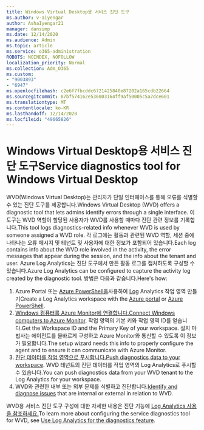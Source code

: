 ```yaml
---
title: Windows Virtual Desktop용 서비스 진단 도구
ms.author: v-aiyengar
author: AshaIyengar21
manager: dansimp
ms.date: 12/14/2020
ms.audience: Admin
ms.topic: article
ms.service: o365-administration
ROBOTS: NOINDEX, NOFOLLOW
localization_priority: Normal
ms.collection: Adm_O365
ms.custom:
- "9003893"
- "6947"
ms.openlocfilehash: c2e6f7fbcddc6721425840e87202a165cdb22664
ms.sourcegitcommit: 87bf574162e536003164ff9af50005c5a7dce601
ms.translationtype: MT
ms.contentlocale: ko-KR
ms.lasthandoff: 12/14/2020
ms.locfileid: "49665826"
---
```

# <a name="service-diagnostics-tool-for-windows-virtual-desktop"></a><span data-ttu-id="71b60-102">Windows Virtual Desktop용 서비스 진단 도구</span><span class="sxs-lookup"><span data-stu-id="71b60-102">Service diagnostics tool for Windows Virtual Desktop</span></span>

<span data-ttu-id="71b60-103">WVD(Windows Virtual Desktop)는 관리자가 단일 인터페이스를 통해 오류를 식별할 수 있는 진단 도구를 제공합니다.</span><span class="sxs-lookup"><span data-stu-id="71b60-103">Windows Virtual Desktop (WVD) offers a diagnostic tool that lets admins identify errors through a single interface.</span></span> <span data-ttu-id="71b60-104">이 도구는 WVD 역할이 할당된 사용자가 WVD를 사용할 때마다 진단 관련 정보를 기록합니다.</span><span class="sxs-lookup"><span data-stu-id="71b60-104">This tool logs diagnostics-related info whenever WVD is used by someone assigned a WVD role.</span></span> <span data-ttu-id="71b60-105">각 로그에는 활동과 관련된 WVD 역할, 세션 중에 나타나는 오류 메시지 및 테넌트 및 사용자에 대한 정보가 포함되어 있습니다.</span><span class="sxs-lookup"><span data-stu-id="71b60-105">Each log contains info about the WVD role involved in the activity, the error messages that appear during the session, and the info about the tenant and user.</span></span> <span data-ttu-id="71b60-106">Azure Log Analytics는 진단 도구에서 만든 활동 로그를 캡처하도록 구성할 수 있습니다.</span><span class="sxs-lookup"><span data-stu-id="71b60-106">Azure Log Analytics can be configured to capture the activity log created by the diagnostic tool.</span></span> <span data-ttu-id="71b60-107">방법은 다음과 같습니다.</span><span class="sxs-lookup"><span data-stu-id="71b60-107">Here's how:</span></span>

1. <span data-ttu-id="71b60-108">Azure Portal 또는 [Azure PowerShell을](https://go.microsoft.com/fwlink/?linkid=2129501)사용하여 [Log](https://go.microsoft.com/fwlink/?linkid=2129500) Analytics 작업 영역 만들기</span><span class="sxs-lookup"><span data-stu-id="71b60-108">Create a Log Analytics workspace with the [Azure portal](https://go.microsoft.com/fwlink/?linkid=2129500) or [Azure PowerShell](https://go.microsoft.com/fwlink/?linkid=2129501).</span></span>
1. <span data-ttu-id="71b60-109">[Windows 컴퓨터를 Azure Monitor에 연결합니다.](https://go.microsoft.com/fwlink/?linkid=2129913)</span><span class="sxs-lookup"><span data-stu-id="71b60-109">[Connect Windows computers to Azure Monitor](https://go.microsoft.com/fwlink/?linkid=2129913).</span></span> <span data-ttu-id="71b60-110">작업 영역의 기본 키와 작업 영역 ID를 얻습니다.</span><span class="sxs-lookup"><span data-stu-id="71b60-110">Get the Workspace ID and the Primary Key of your workspace.</span></span> <span data-ttu-id="71b60-111">설치 마법사는 에이전트를 올바르게 구성하고 Azure Monitor와 통신할 수 있도록 이 정보가 필요합니다.</span><span class="sxs-lookup"><span data-stu-id="71b60-111">The setup wizard needs this info to properly configure the agent and to ensure it can communicate with Azure Monitor.</span></span>
1. <span data-ttu-id="71b60-112">[진단 데이터를 작업 영역으로 푸시합니다.](https://go.microsoft.com/fwlink/?linkid=2128284)</span><span class="sxs-lookup"><span data-stu-id="71b60-112">[Push diagnostics data to your workspace](https://go.microsoft.com/fwlink/?linkid=2128284).</span></span> <span data-ttu-id="71b60-113">WVD 테넌트의 진단 데이터를 작업 영역의 Log Analytics로 푸시할 수 있습니다.</span><span class="sxs-lookup"><span data-stu-id="71b60-113">You can push diagnostics data from your WVD tenant to the Log Analytics for your workspace.</span></span>
1. <span data-ttu-id="71b60-114">[](https://go.microsoft.com/fwlink/?linkid=2128338) WVD와 관련한 내부 또는 외부 문제를 식별하고 진단합니다.</span><span class="sxs-lookup"><span data-stu-id="71b60-114">[Identify and diagnose issues](https://go.microsoft.com/fwlink/?linkid=2128338) that are internal or external in relation to WVD.</span></span>

<span data-ttu-id="71b60-115">WVD용 서비스 진단 도구 구성에 대한 자세한 내용은 진단 기능에 [Log Analytics 사용을 참조하세요.](https://go.microsoft.com/fwlink/?linkid=2128084)</span><span class="sxs-lookup"><span data-stu-id="71b60-115">To learn more about configuring the service diagnostics tool for WVD, see [Use Log Analytics for the diagnostics feature](https://go.microsoft.com/fwlink/?linkid=2128084).</span></span>
